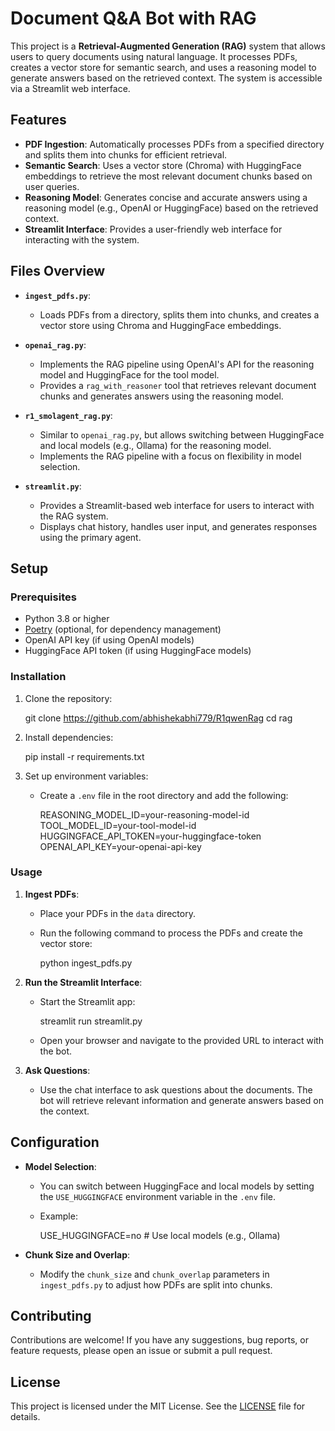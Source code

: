 
# Document Q&A Bot with RAG

This project is a **Retrieval-Augmented Generation (RAG)** system that allows users to query documents using natural language. It processes PDFs, creates a vector store for semantic search, and uses a reasoning model to generate answers based on the retrieved context. The system is accessible via a Streamlit web interface.

## Features

- **PDF Ingestion**: Automatically processes PDFs from a specified directory and splits them into chunks for efficient retrieval.
- **Semantic Search**: Uses a vector store (Chroma) with HuggingFace embeddings to retrieve the most relevant document chunks based on user queries.
- **Reasoning Model**: Generates concise and accurate answers using a reasoning model (e.g., OpenAI or HuggingFace) based on the retrieved context.
- **Streamlit Interface**: Provides a user-friendly web interface for interacting with the system.

## Files Overview

- **`ingest_pdfs.py`**: 
  - Loads PDFs from a directory, splits them into chunks, and creates a vector store using Chroma and HuggingFace embeddings.
  
- **`openai_rag.py`**:
  - Implements the RAG pipeline using OpenAI's API for the reasoning model and HuggingFace for the tool model.
  - Provides a `rag_with_reasoner` tool that retrieves relevant document chunks and generates answers using the reasoning model.

- **`r1_smolagent_rag.py`**:
  - Similar to `openai_rag.py`, but allows switching between HuggingFace and local models (e.g., Ollama) for the reasoning model.
  - Implements the RAG pipeline with a focus on flexibility in model selection.

- **`streamlit.py`**:
  - Provides a Streamlit-based web interface for users to interact with the RAG system.
  - Displays chat history, handles user input, and generates responses using the primary agent.

## Setup

### Prerequisites

- Python 3.8 or higher
- [Poetry](https://python-poetry.org/) (optional, for dependency management)
- OpenAI API key (if using OpenAI models)
- HuggingFace API token (if using HuggingFace models)

### Installation

1. Clone the repository:
   
   git clone https://github.com/abhishekabhi779/R1qwenRag
   cd rag
   

2. Install dependencies:
   
   pip install -r requirements.txt


3. Set up environment variables:
   - Create a `.env` file in the root directory and add the following:
    
     REASONING_MODEL_ID=your-reasoning-model-id
     TOOL_MODEL_ID=your-tool-model-id
     HUGGINGFACE_API_TOKEN=your-huggingface-token
     OPENAI_API_KEY=your-openai-api-key
  

### Usage

1. **Ingest PDFs**:
   - Place your PDFs in the `data` directory.
   - Run the following command to process the PDFs and create the vector store:
     
     python ingest_pdfs.py
     

2. **Run the Streamlit Interface**:
   - Start the Streamlit app:
     
     streamlit run streamlit.py
     
   - Open your browser and navigate to the provided URL to interact with the bot.

3. **Ask Questions**:
   - Use the chat interface to ask questions about the documents. The bot will retrieve relevant information and generate answers based on the context.

## Configuration

- **Model Selection**:
  - You can switch between HuggingFace and local models by setting the `USE_HUGGINGFACE` environment variable in the `.env` file.
  - Example:
   
    USE_HUGGINGFACE=no  # Use local models (e.g., Ollama)
    

- **Chunk Size and Overlap**:
  - Modify the `chunk_size` and `chunk_overlap` parameters in `ingest_pdfs.py` to adjust how PDFs are split into chunks.

## Contributing

Contributions are welcome! If you have any suggestions, bug reports, or feature requests, please open an issue or submit a pull request.

## License

This project is licensed under the MIT License. See the [LICENSE](LICENSE) file for details.


